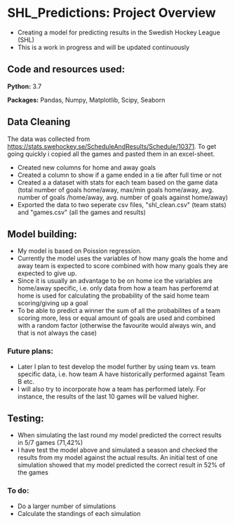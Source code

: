 # SHL_Predictions: Project Overview
- Creating a model for predicting results in the Swedish Hockey League (SHL)
- This is a work in progress and will be updated continuously

## Code and resources used:
**Python:** 3.7

**Packages:** Pandas, Numpy, Matplotlib, Scipy, Seaborn


## Data Cleaning
The data was collected from https://stats.swehockey.se/ScheduleAndResults/Schedule/10371. To get going quickly i copied all the games and pasted them in an excel-sheet.

- Created new columns for home and away goals
- Created a column to show if a game ended in a tie after full time or not
- Created a a dataset with stats for each team based on the game data (total number of goals home/away, max/min goals home/away, avg. number of goals /home/away, avg. number of goals against home/away)
- Exported the data to two seperate csv files, "shl_clean.csv" (team stats) and "games.csv" (all the games and results)

## Model building:
- My model is based on Poission regression.
- Currently the model uses the variables of how many goals the home and away team is expected to score combined with how many goals they are expected to give up.
- Since it is usually an advantage to be on home ice the variables are home/away specific, i.e. only data from how a team has perforemd at home is used for calculating the  probability of the said home team scoring/giving up a goal
- To be able to predict a winner the sum of all the probabilites of a team scoring more, less or equal amount of goals are used and combined with a random factor (otherwise the favourite would always win, and that is not always the case)
### Future plans:
- Later I plan to test develop the model further by using team vs. team specific data, i.e. how team A have historically performed against Team B etc.
- I will also try to incorporate how a team has performed lately. For instance, the results of the last 10 games will be valued higher.

## Testing:
- When simulating the last round my model predicted the correct results in 5/7 games (71,42%)
- I have test the model above and simulated a season and checked the results from my model against the actual results. An initial test of one simulation showed that my model predicted the correct result in 52% of the games
### To do:
- Do a larger number of simulations
- Calculate the standings of each simulation
